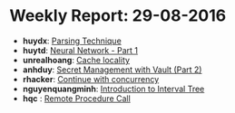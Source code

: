 # Weekly Report: 29-08-2016

- **huydx**: [Parsing Technique](https://gist.github.com/huydx/6a15f9a311c0ff3a2c1b1948b6c03582)
- **huytd**: [Neural Network - Part 1](https://github.com/huytd/til/blob/master/machine-learning/neural-network-part-1.md)
- **unrealhoang**: [Cache locality](https://github.com/unrealhoang/hardcore/blob/master/cache_locality/post.md)
- **anhduy**: [Secret Management with Vault (Part 2)](https://gist.github.com/voanhduy1512/2ee28391b5ebcb26db095d320d6cfafa)
- **rhacker**: [Continue with concurrency](https://gist.github.com/rhacker/a8f71f6e3a64e15526e6533b55b42512)
- **nguyenquangminh**: [Introduction to Interval Tree](https://github.com/nguyenquangminh0711/til/blob/master/introduction-to-interval-tree.md)
- **hqc** : [Remote Procedure Call](https://gist.github.com/huynhquancam/2011a2d7ea35de4c479894f3e4869196)
